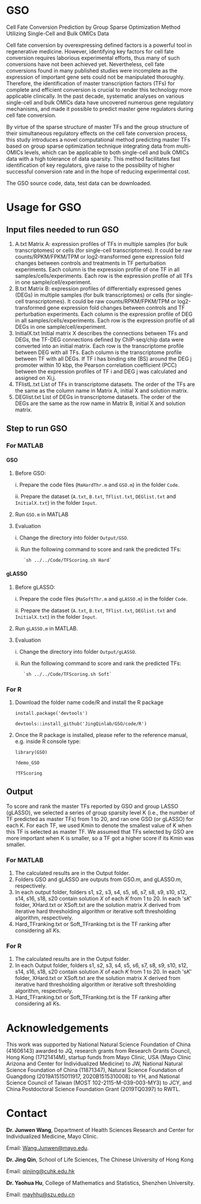 # GSO

Cell Fate Conversion Prediction by Group Sparse Optimization Method Utilizing Single-Cell and Bulk OMICs Data

Cell fate conversion by overexpressing defined factors is a powerful tool in regenerative medicine. However, identifying key factors for cell fate conversion requires laborious experimental efforts, thus many of such conversions have not been achieved yet. Nevertheless, cell fate conversions found in many published studies were incomplete as the expression of important gene sets could not be manipulated thoroughly. Therefore, the identification of master transcription factors (TFs) for complete and efficient conversion is crucial to render this technology more applicable clinically. In the past decade, systematic analyses on various single-cell and bulk OMICs data have uncovered numerous gene regulatory mechanisms, and made it possible to predict master gene regulators during cell fate conversion. 

By virtue of the sparse structure of master TFs and the group structure of their simultaneous regulatory effects on the cell fate conversion process, this study introduces a novel computational method predicting master TFs based on group sparse optimization technique integrating data from multi-OMICs levels, which can be applicable to both single-cell and bulk OMICs data with a high tolerance of data sparsity. This method facilitates fast identification of key regulators, give raise to the possibility of higher successful conversion rate and in the hope of reducing experimental cost.

The GSO source code, data, test data can be downloaded.

# Usage for GSO

## Input files needed to run GSO

1. A.txt Matrix A: expression profiles of TFs in multiple samples (for bulk transcriptomes) or cells (for single-cell transcriptomes). It could be raw counts/RPKM/FPKM/TPM or log2-transformed gene expression fold changes between controls and treatments in TF perturbation experiments. Each column is the expression profile of one TF in all samples/cells/experiments. Each row is the expression profile of all TFs in one sample/cell/experiment.
2. B.txt Matrix B: expression profiles of differentially expressed genes (DEGs) in multiple samples (for bulk transcriptomes) or cells (for single-cell transcriptomes). It could be raw counts/RPKM/FPKM/TPM or log2-transformed gene expression fold changes between controls and TF perturbation experiments. Each column is the expression profile of DEG in all samples/cells/experiments. Each row is the expression profile of all DEGs in one sample/cell/experiment.
3. InitialX.txt Initial matrix X describes the connections between TFs and DEGs, the TF-DEG connections defined by ChIP-seq/chip data were converted into an initial matrix. Each row is the transcriptome profile between DEG with all TFs. Each column is the transcriptome profile between TF with all DEGs. If TF i has binding site (BS) around the DEG j promoter within 10 kbp, the Pearson correlation coefficient (PCC) between the expression profiles of TF i and DEG j was calculated and assigned on Xi,j.
4. TFlistL.txt List of TFs in transcriptome datasets. The order of the TFs are the same as the column name in Matrix A, initial X and solution matrix.
5. DEGlist.txt List of DEGs in transcriptome datasets. The order of the DEGs are the same as the row name in Matrix B, initial X and solution matrix.

## Step to run GSO

### For MATLAB

#### GSO

1. Before GSO:

   i. Prepare the code files (`MaHardThr.m` and `GSO.m`) in the folder `Code`. 

   ii. Prepare the dataset (`A.txt`, `B.txt`, `TFlist.txt`, `DEGlist.txt` and `InitialX.txt`) in the folder `Input`.

2. Run `GSO.m` in MATLAB

3. Evaluation

   i. Change the directory into folder `Output/GSO`. 

   ii. Run the following command to score and rank the predicted TFs:

          `sh ../../Code/TFScoring.sh Hard`

#### gLASSO

1. Before gLASSO:

   i. Prepare the code files (`MaSoftThr.m` and `gLASSO.m`) in the folder `Code`. 

   ii. Prepare the dataset (`A.txt`, `B.txt`, `TFlist.txt`, `DEGlist.txt` and `InitialX.txt`) in the folder `Input`.

2. Run `gLASSO.m` in MATLAB.

3. Evaluation

   i. Change the directory into folder `Output/gLASSO`. 

   ii. Run the following command to score and rank the predicted TFs:

          `sh ../../Code/TFScoring.sh Soft`

### For R

1. Download the folder name code/R and install the R package

   `install.package('devtools')`

   `devtools::install_github('JingQinlab/GSO/code/R')`

2. Once the R package is installed, please refer to the reference manual, e.g. inside R console type:

   `library(GSO)`

   `?demo_GSO`

   `?TFScoring`

## Output

To score and rank the master TFs reported by GSO and group LASSO (gLASSO), we selected a series of group sparsity level K (i.e., the number of TF predicted as master TFs) from 1 to 20, and ran one GSO (or gLASSO) for each K. For each TF, we used Kmin to denote the smallest value of K when this TF is selected as master TF. We assumed that TFs selected by GSO are more important when K is smaller, so a TF got a higher score if its Kmin was smaller. 

### For MATLAB

1. The calculated results are in the Output folder.
2. Folders GSO and gLASSO are outputs from GSO.m, and gLASSO.m, respectively.
3. In each output folder, folders s1, s2, s3, s4, s5, s6, s7, s8, s9, s10, s12, s14, s16, s18, s20 contain solution *X* of each *K* from 1 to 20. In each 's*K*' folder, XHard.txt or XSoft.txt are the solution matrix *X* derived from iterative hard thresholding algorithm or iterative soft thresholding algorithm, respectively.
4. Hard_TFranking.txt or Soft_TFranking.txt is the TF ranking after considering all *K*s. 

### For R

1. The calculated results are in the Output folder.
2. In each Output folder, folders s1, s2, s3, s4, s5, s6, s7, s8, s9, s10, s12, s14, s16, s18, s20 contain solution *X* of each *K* from 1 to 20. In each 's*K*' folder, XHard.txt or XSoft.txt are the solution matrix *X* derived from iterative hard thresholding algorithm or iterative soft thresholding algorithm, respectively.
3. Hard_TFranking.txt or Soft_TFranking.txt is the TF ranking after considering all *K*s. 



# Acknowledgements

This work was supported by National Natural Science Foundation of China (41606143) awarded to JQ, research grants from Research Grants Council, Hong Kong (17121414M), startup funds from Mayo Clinic, USA (Mayo Clinic Arizona and Center for Individualized Medicine) to JW, National Natural Science Foundation of China (11871347), Natural Science Foundation of Guangdong (2019A1515011917, 2020B1515310008) to YH, and National Science Council of Taiwan (MOST 102-2115-M-039-003-MY3) to JCY, and China Postdoctoral Science Foundation Grant (2019TQ0397) to RWTL.

# Contact

**Dr. Junwen Wang**, Department of Health Sciences Research and Center for Individualized Medicine, Mayo Clinic.

Email: Wang.Junwen@mayo.edu. 

**Dr. Jing Qin**, School of Life Sciences, The Chinese University of Hong Kong 

Email: qinjing@cuhk.edu.hk

**Dr. Yaohua Hu**, College of Mathematics and Statistics, Shenzhen University.

Email: mayhhu@szu.edu.cn
